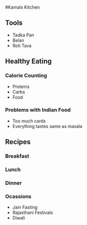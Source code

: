 #Kamals Kitchen

## Tools
- Tadka Pan
- Belan
- Roti Tava

## Healthy Eating
### Calorie Counting
- Proteins
- Carbs
- Food
### Problems with Indian Food
- Too much cards
- Everything tastes same as masala

## Recipes
### Breakfast
### Lunch
### Dinner
### Ocassions
- Jain Fasting
- Rajasthani Festivals
- Diwali